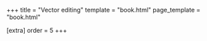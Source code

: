 +++
title = "Vector editing"
template = "book.html"
page_template = "book.html"

[extra]
order = 5
+++
